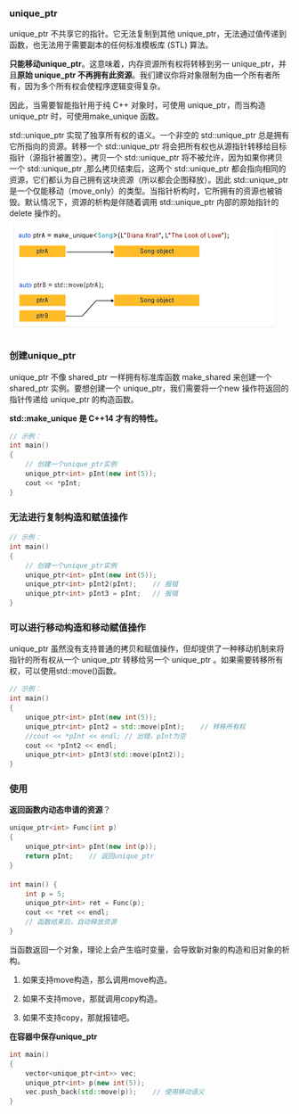 ### unique_ptr 

unique_ptr 不共享它的指针。它无法复制到其他 unique_ptr，无法通过值传递到函数，也无法用于需要副本的任何标准模板库 (STL) 算法。

**只能移动unique_ptr**。这意味着，内存资源所有权将转移到另一 unique_ptr，并且**原始 unique_ptr 不再拥有此资源**。我们建议你将对象限制为由一个所有者所有，因为多个所有权会使程序逻辑变得复杂。

因此，当需要智能指针用于纯 C++ 对象时，可使用 unique_ptr，而当构造 unique_ptr 时，可使用make_unique 函数。

std::unique_ptr 实现了独享所有权的语义。一个非空的 std::unique_ptr 总是拥有它所指向的资源。转移一个 std::unique_ptr 将会把所有权也从源指针转移给目标指针（源指针被置空）。拷贝一个 std::unique_ptr 将不被允许，因为如果你拷贝一个 std::unique_ptr ,那么拷贝结束后，这两个 std::unique_ptr 都会指向相同的资源，它们都认为自己拥有这块资源（所以都会企图释放）。因此 std::unique_ptr 是一个仅能移动（move_only）的类型。当指针析构时，它所拥有的资源也被销毁。默认情况下，资源的析构是伴随着调用 std::unique_ptr 内部的原始指针的 delete 操作的。

![image-20210730214453349](../../../img/image-20210730214453349.png)



### 创建unique_ptr

unique_ptr 不像 shared_ptr 一样拥有标准库函数 make_shared 来创建一个 shared_ptr 实例。要想创建一个 unique_ptr，我们需要将一个new 操作符返回的指针传递给 unique_ptr 的构造函数。

**std::make_unique 是 C++14 才有的特性。**

```c++
// 示例：
int main()
{
    // 创建一个unique_ptr实例
    unique_ptr<int> pInt(new int(5));
    cout << *pInt;
}
```



### 无法进行复制构造和赋值操作

```c++
// 示例：
int main() 
{
    // 创建一个unique_ptr实例
    unique_ptr<int> pInt(new int(5));
    unique_ptr<int> pInt2(pInt);    // 报错
    unique_ptr<int> pInt3 = pInt;   // 报错
}
```



### 可以进行移动构造和移动赋值操作

unique_ptr 虽然没有支持普通的拷贝和赋值操作，但却提供了一种移动机制来将指针的所有权从一个 unique_ptr 转移给另一个 unique_ptr 。如果需要转移所有权，可以使用std::move()函数。

```c++
// 示例：
int main() 
{
    unique_ptr<int> pInt(new int(5));
    unique_ptr<int> pInt2 = std::move(pInt);    // 转移所有权
    //cout << *pInt << endl; // 出错，pInt为空
    cout << *pInt2 << endl;
    unique_ptr<int> pInt3(std::move(pInt2));
}
```



### 使用

**返回函数内动态申请的资源**？

```c++
unique_ptr<int> Func(int p)
{
    unique_ptr<int> pInt(new int(p));
    return pInt;    // 返回unique_ptr
}

int main() {
    int p = 5;
    unique_ptr<int> ret = Func(p);
    cout << *ret << endl;
    // 函数结束后，自动释放资源
}
```

当函数返回一个对象，理论上会产生临时变量，会导致新对象的构造和旧对象的析构。

1. 如果支持move构造，那么调用move构造。

2. 如果不支持move，那就调用copy构造。

3. 如果不支持copy，那就报错吧。



**在容器中保存unique_ptr**

```c++
int main() 
{
    vector<unique_ptr<int>> vec;
    unique_ptr<int> p(new int(5));
    vec.push_back(std::move(p));    // 使用移动语义
}
```

